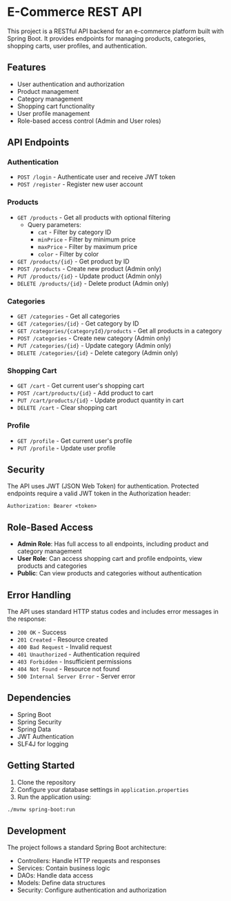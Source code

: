 # E-Commerce REST API

This project is a RESTful API backend for an e-commerce platform built with Spring Boot. It provides endpoints for managing products, categories, shopping carts, user profiles, and authentication.

## Features

- User authentication and authorization
- Product management
- Category management
- Shopping cart functionality
- User profile management
- Role-based access control (Admin and User roles)

## API Endpoints

### Authentication
- `POST /login` - Authenticate user and receive JWT token
- `POST /register` - Register new user account

### Products
- `GET /products` - Get all products with optional filtering
    - Query parameters:
        - `cat` - Filter by category ID
        - `minPrice` - Filter by minimum price
        - `maxPrice` - Filter by maximum price
        - `color` - Filter by color
- `GET /products/{id}` - Get product by ID
- `POST /products` - Create new product (Admin only)
- `PUT /products/{id}` - Update product (Admin only)
- `DELETE /products/{id}` - Delete product (Admin only)

### Categories
- `GET /categories` - Get all categories
- `GET /categories/{id}` - Get category by ID
- `GET /categories/{categoryId}/products` - Get all products in a category
- `POST /categories` - Create new category (Admin only)
- `PUT /categories/{id}` - Update category (Admin only)
- `DELETE /categories/{id}` - Delete category (Admin only)

### Shopping Cart
- `GET /cart` - Get current user's shopping cart
- `POST /cart/products/{id}` - Add product to cart
- `PUT /cart/products/{id}` - Update product quantity in cart
- `DELETE /cart` - Clear shopping cart

### Profile
- `GET /profile` - Get current user's profile
- `PUT /profile` - Update user profile

## Security

The API uses JWT (JSON Web Token) for authentication. Protected endpoints require a valid JWT token in the Authorization header:

```
Authorization: Bearer <token>
```

## Role-Based Access

- **Admin Role**: Has full access to all endpoints, including product and category management
- **User Role**: Can access shopping cart and profile endpoints, view products and categories
- **Public**: Can view products and categories without authentication

## Error Handling

The API uses standard HTTP status codes and includes error messages in the response:

- `200 OK` - Success
- `201 Created` - Resource created
- `400 Bad Request` - Invalid request
- `401 Unauthorized` - Authentication required
- `403 Forbidden` - Insufficient permissions
- `404 Not Found` - Resource not found
- `500 Internal Server Error` - Server error

## Dependencies

- Spring Boot
- Spring Security
- Spring Data
- JWT Authentication
- SLF4J for logging

## Getting Started

1. Clone the repository
2. Configure your database settings in `application.properties`
3. Run the application using:
```bash
./mvnw spring-boot:run
```

## Development

The project follows a standard Spring Boot architecture:

- Controllers: Handle HTTP requests and responses
- Services: Contain business logic
- DAOs: Handle data access
- Models: Define data structures
- Security: Configure authentication and authorization